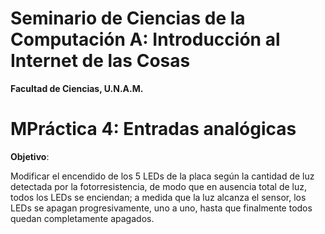 # Seminario de Ciencias de la Computación A: Introducción al Internet de las Cosas
**Facultad de Ciencias, U.N.A.M.**

# MPráctica 4: Entradas analógicas

**Objetivo**:

Modificar el encendido de los 5 LEDs de la placa según la cantidad de luz detectada por la
fotorresistencia, de modo que en ausencia total de luz, todos los LEDs se enciendan; a
medida que la luz alcanza el sensor, los LEDs se apagan progresivamente, uno a uno,
hasta que finalmente todos quedan completamente apagados.

